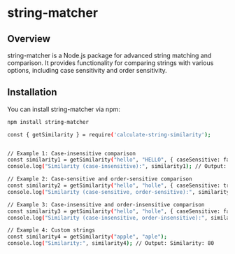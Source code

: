 # string-matcher

## Overview
string-matcher is a Node.js package for advanced string matching and comparison. It provides functionality for comparing strings with various options, including case sensitivity and order sensitivity.

## Installation
You can install string-matcher via npm:

```bash
npm install string-matcher

const { getSimilarity } = require('calculate-string-similarity');


// Example 1: Case-insensitive comparison
const similarity1 = getSimilarity("hello", "HELLO", { caseSensitive: false });
console.log("Similarity (case-insensitive):", similarity1); // Output: Similarity (case-insensitive): 100

// Example 2: Case-sensitive and order-sensitive comparison
const similarity2 = getSimilarity("hello", "holle", { caseSensitive: true, orderSensitive: true });
console.log("Similarity (case-sensitive, order-sensitive):", similarity2); // Output: Similarity (case-sensitive, order-sensitive): 60

// Example 3: Case-insensitive and order-insensitive comparison
const similarity3 = getSimilarity("hello", "holle", { caseSensitive: false, orderSensitive: false });
console.log("Similarity (case-insensitive, order-insensitive):", similarity3); // Output: Similarity (case-insensitive, order-insensitive): 100

// Example 4: Custom strings
const similarity4 = getSimilarity("apple", "aple");
console.log("Similarity:", similarity4); // Output: Similarity: 80

